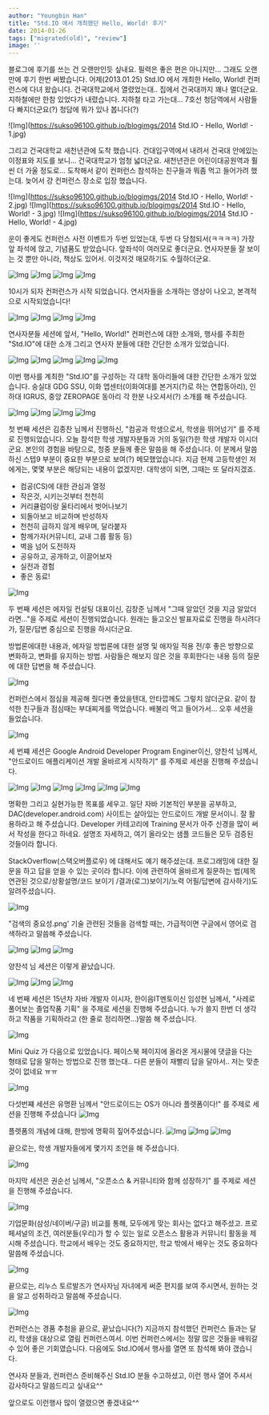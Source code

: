 ```yaml
---
author: "Youngbin Han"
title: "Std.IO 애서 개최했던 Hello, World! 후기"
date: 2014-01-26  
tags: ["migrated(old)", "review"]
image: ''
---
```



블로그에 후기를 쓰는 건 오랜만인듯 싶내요.
필력은 좋은 편은 아니지만... 그래도 오랜만에 후기 한번 써봤습니다.
어제(2013.01.25) Std.IO 에서 개최한 Hello, World! 컨퍼런스에 다녀 왔습니다.
건국대학교에서 열렸었는대.. 집에서 건국대까지 꽤나 멀더군요.
지하철에만 한참 있었다가 내렸습니다.
지하철 타고 가는대... 7호선 청담역에서 사람들 다 빠지더군요(?)
청담에 뭐가 있나 봅니다(?)

![Img](https://sukso96100.github.io/blogimgs/2014 Std.IO - Hello, World! - 1.jpg)

그리고 건국대학교 새천년관에 도착 했습니다.
건대입구역에서 내려서 건국대 안에있는 이정표와 지도를 보니...
건국대학교가 엄청 넓더군요. 새천년관은 어린이대공원역과 훨씬 더 가울 정도로...
도착해서 같이 컨퍼런스 참석하는 친구들과 뭐좀 먹고 들어가려 했는대.
늦어서 걍 컨퍼런스 장소로 입장 했습니다.

![Img](https://sukso96100.github.io/blogimgs/2014 Std.IO - Hello, World! - 2.jpg)
![Img](https://sukso96100.github.io/blogimgs/2014 Std.IO - Hello, World! - 3.jpg)
![Img](https://sukso96100.github.io/blogimgs/2014 Std.IO - Hello, World! - 4.jpg)






운이 좋게도 컨퍼런스 사전 이벤트가 두번 있었는대,
두번 다 당첨되서(ㅋㅋㅋㅋ) 가장 앞 좌석에 앉고, 기념품도 받았습니다.
앞좌석이 여러모로 좋더군요. 연사자분들 잘 보이는 것 뿐만 아니라,
책상도 있어서. 이것저것 매모하기도 수월하더군요.



![Img](https://sukso96100.github.io/blogimgs/IMG_20140125_095923.jpg)
![Img](https://sukso96100.github.io/blogimgs/IMG_20140125_100519.jpg)
![Img](https://sukso96100.github.io/blogimgs/IMG_20140125_100524.jpg)
![Img](https://sukso96100.github.io/blogimgs/IMG_20140125_100559.jpg)

10시가 되자 컨퍼런스가 시작 되었습니다.
연서자들을 소개하는 영상이 나오고,
본격적으로 시작되었습니다!


![Img](https://sukso96100.github.io/blogimgs/IMG_20140125_100632.jpg)
![Img](https://sukso96100.github.io/blogimgs/IMG_20140125_100636.jpg)
![Img](https://sukso96100.github.io/blogimgs/IMG_20140125_100819.jpg)
![Img](https://sukso96100.github.io/blogimgs/IMG_20140125_101119.jpg)


연사자분들 세션에 앞서, "Hello, World!" 컨퍼런스에 대한
소개와, 행사를 주최한 "Std.IO"에 대한 소개
그리고 연사자 분들에 대한 간단한 소개가 있었습니다.

![Img](https://sukso96100.github.io/blogimgs/IMG_20140125_101226.jpg)
![Img](https://sukso96100.github.io/blogimgs/IMG_20140125_101246.jpg)
![Img](https://sukso96100.github.io/blogimgs/IMG_20140125_101749.jpg)
![Img](https://sukso96100.github.io/blogimgs/IMG_20140125_102144.jpg)
![Img](https://sukso96100.github.io/blogimgs/IMG_20140125_102526.jpg)



이번 행사를 계최한 "Std.IO"를 구성하는
각 대학 동아리들에 대한 간단한 소개가 있었습니다.
숭실대 GDG SSU, 이화 앱센터(이화여대를 본거지(?)로 하는 연합동아리),
인하대 IGRUS, 중앙 ZEROPAGE 동아리 각 한분 나오셔서(?)
소개를 해 주셨습니다.


![Img](https://sukso96100.github.io/blogimgs/IMG_20140125_103145.jpg)
![Img](https://sukso96100.github.io/blogimgs/IMG_20140125_104858.jpg)
![Img](https://sukso96100.github.io/blogimgs/IMG_20140125_105105.jpg)
![Img](https://sukso96100.github.io/blogimgs/IMG_20140125_111743.jpg)


첫 번째 세션은 김종찬 님께서 진행하신,
 "컴공과 학생으로서, 학생을 뛰어넘기" 를 주제로 진행되었습니다.
오늘 참석한 학생 개발자분들과 거의 동일(?)한 학생 개발자 이시더군요.
본인의 경험을 바탕으로, 청중 분들께 좋은 말씀을 해 주셨습니다.
 이 분께서 말씀하신 스텝9 부분이 중요한 부분으로 보여(?) 메모했었습니다.
지금 현제 고등학생인 저에게는, 몇몇 부분은 해당되는 내용이 없겠지만.
대학생이 되면, 그때는 또 달라지겠죠.
* 컴공(CS)에 대한 관심과 열정
* 작은것, 시키는것부터 천천히
* 커리큘럼이랑 울타리에서 벗어나보기
* 되돌아보고 비교하며 반성하자
* 천천히 급하지 않게 배우며, 달라붙자
* 함께가자(커뮤니티, 교내 그룹 활동 등)
* 벽을 넘어 도전하자
* 공유하고, 공개하고, 이끌어보자
* 실전과 경험
* 좋은 동료!

![Img](https://sukso96100.github.io/blogimgs/IMG_20140125_112308.jpg)

두 번째 세션은 에자일 컨설팅 대표이신, 김창준 님께서
"그때 알았던 것을 지금 알았더라면..."을 주제로
 세션이 진행되었습니다.
원래는 들고오신 발표자료로 진행을 하시려다가,
질문/답변 중심으로 진행을 하시더군요.

방법론에대한 내용과,
에자일 방법론에 대한 설명 및 애자일 적용 전/후
좋은 방향으로 변화하고, 변화를 유지하는 방법.
사람들은 해보지 않은 것을 후회한다는 내용 등의
질문에 대한 답변을 해 주셨습니다.

![Img](https://sukso96100.github.io/blogimgs/IMG_20140125_123525.jpg)  

컨퍼런스에서 점심을 제공해 줬다면 좋았을텐대, 안타깝께도 그렇치 않더군요.
같이 참석한 친구들과 점심때는 부대찌게를 먹었습니다.
배불리 먹고 들어가서... 오후 세션을 들었습니다.


![Img](https://sukso96100.github.io/blogimgs/IMG_20140125_131626.jpg)




 세 번쨰 세션은 Google Android Developer Program Enginer이신,
양찬석 님께서,
"안드로이드 애플리케이션 개발 올바르게 시작하기" 를 주제로
세션을 진행해 주셨습니다.


![Img](https://sukso96100.github.io/blogimgs/IMG_20140125_131731.jpg)
![Img](https://sukso96100.github.io/blogimgs/IMG_20140125_131903.jpg)
![Img](https://sukso96100.github.io/blogimgs/IMG_20140125_132242.jpg)
![Img](https://sukso96100.github.io/blogimgs/IMG_20140125_132516.jpg)
![Img](https://sukso96100.github.io/blogimgs/IMG_20140125_132703.jpg)
![Img](https://sukso96100.github.io/blogimgs/IMG_20140125_132809.jpg)


명확한 그리고 실현가능한 목표를 세우고.
일단 자바 기본적인 부분을 공부하고, DAC(developer.android.com)
사이트는 살아있는 안드로이드 개발 문서이니. 잘 활용하라고 해 주셨습니다.
 Developer 카테고리에 Training 문서가 아주 신경을 많이 써서 작성을 한다고 하네요.
설명조 자세하고, 여기 올라오는 샘플 코드들은 모두 검증된 것들이라 합니다.

StackOverflow(스택오버플로우) 에 대해서도 예기 해주셨는대.
프로그래밍에 대한 질문을 하고 답을 얻을 수 있는 곳이라 합니다.
이에 관련하여 올바르게 질문하는 법(제목 연관된 것으로/상황설명/코드 보이기 
  /결과(로그)보이기/노력 어필/답변에 감사하기)도 알려주셨습니다.

![Img](https://sukso96100.github.io/blogimgs/IMG_20140125_134844.jpg)

"검색의 중요성.png'
기술 관련된 것들을 검색할 때는, 가급적이면 구글에서 영어로 검색하라고
말씀해 주셨습니다.


![Img](https://sukso96100.github.io/blogimgs/IMG_20140125_135137.jpg)
![Img](https://sukso96100.github.io/blogimgs/IMG_20140125_135906.jpg)
![Img](https://sukso96100.github.io/blogimgs/IMG_20140125_135938.jpg)


양찬석 님 세션은 이렇게 끝났습니다.



![Img](https://sukso96100.github.io/blogimgs/IMG_20140125_140454.jpg)
![Img](https://sukso96100.github.io/blogimgs/IMG_20140125_141320.jpg)
![Img](https://sukso96100.github.io/blogimgs/IMG_20140125_144142.jpg)



네 번째 세션은 15년차 자바 개발자 이시자, 한이음IT멘토이신 임성현 님께서,
"사레로 풀어보는 졸업작품 기획" 을 주제로 세션을 진행해 주셨습니다.
 누가 쓸지 한번 더 생각하고 작품을 기획하라고 (한 줄로 정리하면...)말씀 해 주셨습니다.

![Img](https://sukso96100.github.io/blogimgs/IMG_20140125_145750.jpg)


 Mini Quiz 가 다음으로 있었습니다.
페이스북 페이지에 올라온 게시물에 댓글을 다는 형태로
답을 말하는 방법으로 진행 했는대..
다른 분들이 재빨리 답을 달아서.. 저는 맞춘것이 없네요 ㅠㅠ


![Img](https://sukso96100.github.io/blogimgs/IMG_20140125_153738.jpg)

다섯번쨰 세션은 유명환 님께서
"안드로이드는 OS가 아니라 플렛폼이다!"
를 주제로 세션을 진행해 주셨습니다
![Img](https://sukso96100.github.io/blogimgs/IMG_20140125_154011.jpg)


 플렛폼의 개념에 대해, 한방에 명확히 짚어주셨습니다.
![Img](https://sukso96100.github.io/blogimgs/IMG_20140125_155755.jpg)
![Img](https://sukso96100.github.io/blogimgs/IMG_20140125_162152.jpg)
![Img](https://sukso96100.github.io/blogimgs/IMG_20140125_162536.jpg)


끝으로는, 학생 개발자들에게 몇가지 조언을 해 주셨습니다.

![Img](https://sukso96100.github.io/blogimgs/IMG_20140125_163253.jpg)

마지막 세션은 권순선 님께서, "오픈소스 & 커뮤니티와 함께 성장하기"
를 주제로 세션을 진행해 주셨습니다.

![Img](https://sukso96100.github.io/blogimgs/IMG_20140125_163331.jpg)


기업문화(삼성/네이버/구글) 비교를 통해, 모두에게 맞는 회사는 없다고 해주셨고.
프로페셔널의 조건, 여러분들(우리)가 할 수 있는 일로 오픈소스 활용과 커뮤니티 활동을
제시해 주셨습니다. 학교에서 배우는 것도 중요하지만,
학교 밖에서 배우는 것도 중요하다 말씀해 주셨습니다.

![Img](https://sukso96100.github.io/blogimgs/IMG_20140125_170915.jpg)


끝으로는, 리누스 토르발즈가 연사자님 자녀에게 써준 편지를 보여 주시면서,
원하는 것을 알고 성취하라고 말씀해 주셨습니다.

![Img](https://sukso96100.github.io/blogimgs/IMG_20140125_171042.jpg)


컨퍼런스는 경품 추첨을 끝으로, 끝났습니다(?)
지금까지 참석했던 컨퍼런스 들과는 달리,
학생을 대상으로 열림 컨퍼런스여서.
이번 컨퍼런스에서는 정말 많은 것들을 배워갈 수 있어 좋은 기회였습니다.
다음에도 Std.IO에서 행사를 열면 또 참석해 봐야 갰습니다.

연사자 분들과, 컨퍼런스 준비해주신 Std.IO 분들
수고하셨고, 이런 행사 열어 주셔서 감사하다고 말씀드리고 싶내요^^

앞으로도 이런행사 많이 열렸으면 좋겠내요^^
